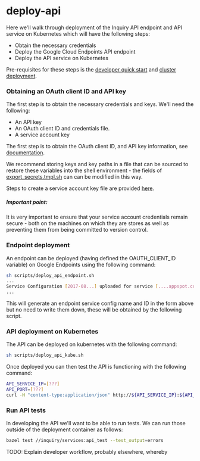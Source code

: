 # deploy-api

Here we'll walk through deployment of the Inquiry API endpoint and API service on Kubernetes which will have the following steps:
* Obtain the necessary credentials
* Deploy the Google Cloud Endpoints API endpoint
* Deploy the API service on Kubernetes

Pre-requisites for these steps is the [developer quick start](https://github.com/iqtk/iqtk/blob/master/inquiry/docs/developer/developer-quickstart.md) and [cluster deployment](https://github.com/iqtk/iqtk/blob/master/inquiry/docs/developer/deploy-cluster.md).

### Obtaining an OAuth client ID and API key

The first step is to obtain the necessary credentials and keys. We'll need the following:
* An API key
* An OAuth client ID and credentials file.
* A service account key

The first step is to obtain the OAuth client ID, and API key information, see [documentation](https://developers.google.com/youtube/analytics/registering_an_application).

We recommend storing keys and key paths in a file that can be sourced to restore these variables into the shell environment - the fields of [export_secrets.tmpl.sh](https://github.com/iqtk/iqtk/blob/master/inquiry/tools/deploy/export_secrets.sh) can can be modified in this way.

Steps to create a service account key file are provided [here](https://cloud.google.com/iam/docs/creating-managing-service-account-keys).

##### *Important point*:
It is very important to ensure that your service account credentials remain secure - both on the machines on which they are stores as well as preventing them from being committed to version control.

### Endpoint deployment

An endpoint can be deployed (having defined the OAUTH_CLIENT_ID variable) on Google Endpoints using the following command:

```bash
sh scripts/deploy_api_endpoint.sh
...
Service Configuration [2017-08...] uploaded for service [....appspot.com]
...
```

This will generate an endpoint service config name and ID in the form above but no need to write them down, these will be obtained by the following script.

### API deployment on Kubernetes

The API can be deployed on kubernetes with the following command:

```bash
sh scripts/deploy_api_kube.sh
```

Once deployed you can then test the API is functioning with the following command:

```bash
API_SERVICE_IP=[???]
API_PORT=[???]
curl -H "content-type:application/json" http://${API_SERVICE_IP}:${API_PORT}/health
```

### Run API tests

In developing the API we'll want to be able to run tests. We can run those outside of the deployment container as follows:

```bash
bazel test //inquiry/services:api_test --test_output=errors
```

TODO: Explain developer workflow, probably elsewhere, whereby
